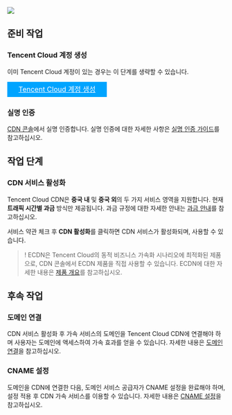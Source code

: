 ![](https://qcloudimg.tencent-cloud.cn/raw/fd9302eb2aee5792f26b5549e60a83c2.png)


## 준비 작업

### Tencent Cloud 계정 생성

이미 Tencent Cloud 계정이 있는 경우는 이 단계를 생략할 수 있습니다.
<div style="background-color:#00A4FF; width: 230px; height: 35px; line-height:35px; text-align:center;"><a href="https://intl.cloud.tencent.com/register?s_url=https%3A%2F%2Fcloud.tencent.com%2F" target="_blank"  style="color: white; font-size:16px;" hotrep="document.guide.3149.btn1">Tencent Cloud 계정 생성</a></div>

### 실명 인증

[CDN 콘솔](https://console.cloud.tencent.com/cdn)에서 실명 인증합니다. 실명 인증에 대한 자세한 사항은 [실명 인증 가이드](https://intl.cloud.tencent.com/document/product/378/3629)를 참고하십시오.

## 작업 단계

### CDN 서비스 활성화

Tencent Cloud CDN은 **중국 내** 및 **중국 외**의 두 가지 서비스 영역을 지원합니다. 현재 **트래픽 시간별 과금** 방식만 제공됩니다. 과금 규정에 대한 자세한 안내는 [과금 안내](https://intl.cloud.tencent.com/document/product/228/2949)를 참고하십시오.

서비스 약관 체크 후 **CDN 활성화**를 클릭하면 CDN 서비스가 활성화되며, 사용할 수 있습니다.


>! ECDN은 Tencent Cloud의 동적 비즈니스 가속화 시나리오에 최적화된 제품으로, CDN 콘솔에서 ECDN 제품을 직접 사용할 수 있습니다. ECDN에 대한 자세한 내용은 [제품 개요](https://intl.cloud.tencent.com/document/product/570)를 참고하십시오.



## 후속 작업

### 도메인 연결

CDN 서비스 활성화 후 가속 서비스의 도메인을 Tencent Cloud CDN에 연결해야 하며 사용자는 도메인에 액세스하여 가속 효과를 얻을 수 있습니다. 자세한 내용은 [도메인 연결](https://intl.cloud.tencent.com/document/product/228/5734)을 참고하십시오.

### CNAME 설정
도메인을 CDN에 연결한 다음, 도메인 서비스 공급자가 CNAME 설정을 완료해야 하며, 설정 적용 후 CDN 가속 서비스를 이용할 수 있습니다. 자세한 내용은 [CNAME 설정](https://intl.cloud.tencent.com/document/product/228/3121)을 참고하십시오.
